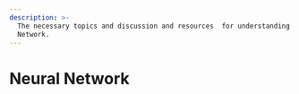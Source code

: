 ```yaml
---
description: >-
  The necessary topics and discussion and resources  for understanding Neural
  Network.
---
```


# Neural Network

